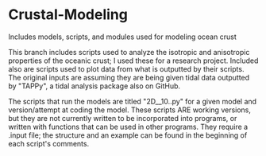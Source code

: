 # Crustal-Modeling
Includes models, scripts, and modules used for modeling ocean crust

This branch includes scripts used to analyze the isotropic and anisotropic properties of the oceanic crust; I used these for a research project. Included also are scripts used to plot data from what is outputted by their scripts. The original inputs are assuming they are being given tidal data outputted by "TAPPy", a tidal analysis package also on GitHub.

The scripts that run the models are titled "2D_<model>_10.<version>.py" for a given model and version/attempt at coding the model. These scripts ARE working versions, but they are not currently written to be incorporated into programs, or written with functions that can be used in other programs. They require a .input file; the structure and an example can be found in the beginning of each script's comments.
